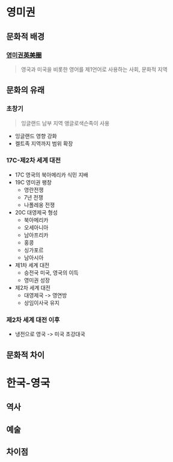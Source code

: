 <!--
# 3박 4일 나만의 수학여행 계획 세우기  

## 주제  
- 영미권 문화  
    - 차이  
    - 배경  
    - 유래  
- 역사, 예술  
    - 우리나라와의 비교 및 분석  
- 검색 능력  
    - 구글링  

    https://www.kci.go.kr/kciportal/ci/sereArticleSearch/ciSereArtiView.kci?sereArticleSearchBean.artiId=ART001063558
-->

# 영미권
## 문화적 배경
### [영미권英美圈](#영미권)
> 영국과 미국을 비롯한 영어를 제1언어로 사용하는 사회, 문화적 지역

## 문화의 유래
### 초창기
> 잉글랜드 남부 지역 앵글로색슨족이 사용
- 잉글랜드 영향 강화
- 켈트족 지역까지 범위 확장

### 17C-제2차 세계 대전
- 17C 영국의 북아메리카 식민 지배
- 19C 영미권 팽창
    - 영란전쟁
    - 7년 전쟁
    - 나폴레옹 전쟁
- 20C 대영제국 형성
    - 북아메리카
    - 오세아니아
    - 남아프리카
    - 홍콩
    - 싱가포르
    - 남아시아
- 제1차 세계 대전
    - 승전국 미국, 영국의 이득
    - 영미권 성장
- 제2차 세계 대전
    - 대영제국 -> 영연방
    - 상임이사국 유지

### 제2차 세계 대전 이후
- 냉전으로 영국 -> 미국 초강대국

## 문화적 차이

# 한국-영국
## 역사

## 예술

## 차이점
